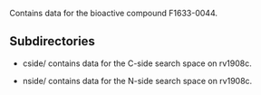 Contains data for the bioactive compound F1633-0044.

## Subdirectories

- cside/ contains data for the C-side search space on rv1908c.

- nside/ contains data for the N-side search space on rv1908c.

